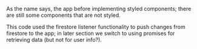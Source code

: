 As the name says, the app before implementing styled components; there are still some components that are not styled.

This code used the firestore listener functionality to push changes from firestore to the app; in later section we switch to using promises for retrieving data (but not for user info?).
